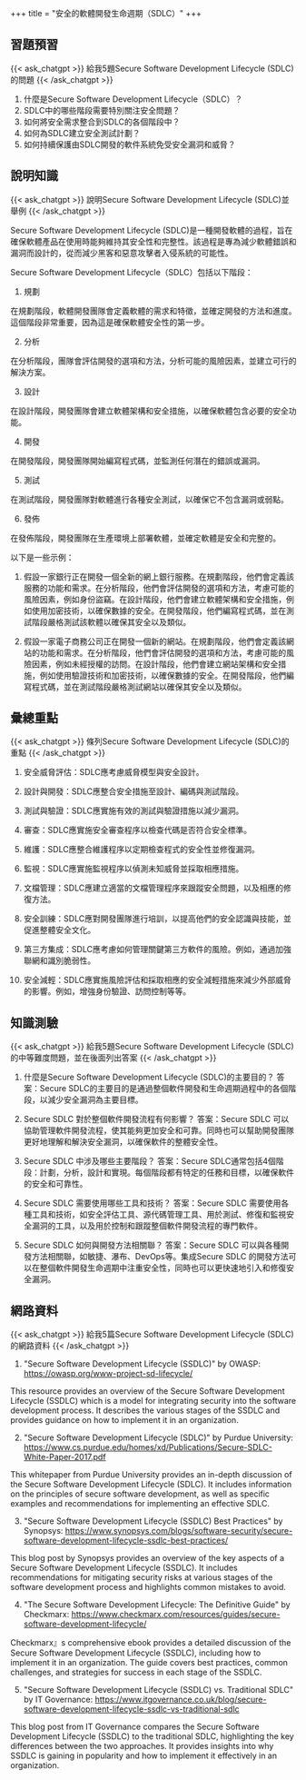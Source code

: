 +++
title = "安全的軟體開發生命週期（SDLC）"
+++
## 習題預習
{{< ask_chatgpt >}}
給我5題Secure Software Development Lifecycle (SDLC)的問題
{{< /ask_chatgpt >}}



1. 什麼是Secure Software Development Lifecycle（SDLC）？ 
2. SDLC中的哪些階段需要特別關注安全問題？ 
3. 如何將安全需求整合到SDLC的各個階段中？ 
4. 如何為SDLC建立安全測試計劃？ 
5. 如何持續保護由SDLC開發的軟件系統免受安全漏洞和威脅？   

## 說明知識
{{< ask_chatgpt >}}
說明Secure Software Development Lifecycle (SDLC)並舉例
{{< /ask_chatgpt >}}



Secure Software Development Lifecycle (SDLC)是一種開發軟體的過程，旨在確保軟體產品在使用時能夠維持其安全性和完整性。該過程是專為減少軟體錯誤和漏洞而設計的，從而減少黑客和惡意攻擊者入侵系統的可能性。

Secure Software Development Lifecycle（SDLC）包括以下階段：

1. 規劃

在規劃階段，軟體開發團隊會定義軟體的需求和特徵，並確定開發的方法和進度。這個階段非常重要，因為這是確保軟體安全性的第一步。

2. 分析

在分析階段，團隊會評估開發的選項和方法，分析可能的風險因素，並建立可行的解決方案。

3. 設計

在設計階段，開發團隊會建立軟體架構和安全措施，以確保軟體包含必要的安全功能。

4. 開發

在開發階段，開發團隊開始編寫程式碼，並監測任何潛在的錯誤或漏洞。

5. 測試

在測試階段，開發團隊對軟體進行各種安全測試，以確保它不包含漏洞或弱點。

6. 發佈

在發佈階段，開發團隊在生產環境上部署軟體，並確定軟體是安全和完整的。

以下是一些示例：

1. 假設一家銀行正在開發一個全新的網上銀行服務。在規劃階段，他們會定義該服務的功能和需求。在分析階段，他們會評估開發的選項和方法，考慮可能的風險因素，例如身份盜竊。在設計階段，他們會建立軟體架構和安全措施，例如使用加密技術，以確保數據的安全。在開發階段，他們編寫程式碼，並在測試階段嚴格測試該軟體以確保其安全以及類似。

2. 假設一家電子商務公司正在開發一個新的網站。在規劃階段，他們會定義該網站的功能和需求。在分析階段，他們會評估開發的選項和方法，考慮可能的風險因素，例如未經授權的訪問。在設計階段，他們會建立網站架構和安全措施，例如使用驗證技術和加密技術，以確保數據的安全。在開發階段，他們編寫程式碼，並在測試階段嚴格測試網站以確保其安全以及類似。   

## 彙總重點
{{< ask_chatgpt >}}
條列Secure Software Development Lifecycle (SDLC)的重點
{{< /ask_chatgpt >}}



1. 安全威脅評估：SDLC應考慮威脅模型與安全設計。

2. 設計與開發：SDLC應整合安全措施至設計、編碼與測試階段。

3. 測試與驗證：SDLC應實施有效的測試與驗證措施以減少漏洞。

4. 審查：SDLC應實施安全審查程序以檢查代碼是否符合安全標準。

5. 維護：SDLC應整合維護程序以定期檢查程式的安全性並修復漏洞。

6. 監視：SDLC應實施監視程序以偵測未知威脅並採取相應措施。

7. 文檔管理：SDLC應建立適當的文檔管理程序來跟蹤安全問題，以及相應的修復方法。

8. 安全訓練：SDLC應對開發團隊進行培訓，以提高他們的安全認識與技能，並促進整體安全文化。

9. 第三方集成：SDLC應考慮如何管理關鍵第三方軟件的風險。例如，通過加強聯網和識別脆弱性。

10. 安全減輕：SDLC應實施風險評估和採取相應的安全減輕措施來減少外部威脅的影響。例如，增強身份驗證、訪問控制等等。   

## 知識測驗
{{< ask_chatgpt >}}
給我5題Secure Software Development Lifecycle (SDLC)的中等難度問題，並在後面列出答案
{{< /ask_chatgpt >}}



1. 什麼是Secure Software Development Lifecycle (SDLC)的主要目的？
答案：Secure SDLC的主要目的是通過整個軟件開發和生命週期過程中的各個階段，以減少安全漏洞為主要目標。

2. Secure SDLC 對於整個軟件開發流程有何影響？
答案：Secure SDLC 可以協助管理軟件開發流程，使其能夠更加安全和可靠。同時也可以幫助開發團隊更好地理解和解決安全漏洞，以確保軟件的整體安全性。

3. Secure SDLC 中涉及哪些主要階段？
答案：Secure SDLC通常包括4個階段：計劃，分析，設計和實現。每個階段都有特定的任務和目標，以確保軟件的安全和可靠性。

4. Secure SDLC 需要使用哪些工具和技術？
答案：Secure SDLC 需要使用各種工具和技術，如安全評估工具、源代碼管理工具、用於測試、修復和監視安全漏洞的工具，以及用於控制和跟蹤整個軟件開發流程的專門軟件。

5. Secure SDLC 如何與開發方法相關聯？
答案：Secure SDLC 可以與各種開發方法相關聯，如敏捷、瀑布、DevOps等。集成Secure SDLC 的開發方法可以在整個軟件開發生命週期中注重安全性，同時也可以更快速地引入和修復安全漏洞。   

## 網路資料
{{< ask_chatgpt >}}
給我5篇Secure Software Development Lifecycle (SDLC)的網路資料
{{< /ask_chatgpt >}}



1. "Secure Software Development Lifecycle (SSDLC)" by OWASP: 
https://owasp.org/www-project-sd-lifecycle/

This resource provides an overview of the Secure Software Development Lifecycle (SSDLC) which is a model for integrating security into the software development process. It describes the various stages of the SSDLC and provides guidance on how to implement it in an organization.

2. "Secure Software Development Lifecycle (SDLC)" by Purdue University: 
https://www.cs.purdue.edu/homes/xd/Publications/Secure-SDLC-White-Paper-2017.pdf

This whitepaper from Purdue University provides an in-depth discussion of the Secure Software Development Lifecycle (SDLC). It includes information on the principles of secure software development, as well as specific examples and recommendations for implementing an effective SDLC.

3. "Secure Software Development Lifecycle (SSDLC) Best Practices" by Synopsys: 
https://www.synopsys.com/blogs/software-security/secure-software-development-lifecycle-ssdlc-best-practices/

This blog post by Synopsys provides an overview of the key aspects of a Secure Software Development Lifecycle (SSDLC). It includes recommendations for mitigating security risks at various stages of the software development process and highlights common mistakes to avoid.

4. "The Secure Software Development Lifecycle: The Definitive Guide" by Checkmarx: 
https://www.checkmarx.com/resources/guides/secure-software-development-lifecycle/

Checkmarx』s comprehensive ebook provides a detailed discussion of the Secure Software Development Lifecycle (SSDLC), including how to implement it in an organization. The guide covers best practices, common challenges, and strategies for success in each stage of the SSDLC.

5. "Secure Software Development Lifecycle (SSDLC) vs. Traditional SDLC" by IT Governance: 
https://www.itgovernance.co.uk/blog/secure-software-development-lifecycle-ssdlc-vs-traditional-sdlc

This blog post from IT Governance compares the Secure Software Development Lifecycle (SSDLC) to the traditional SDLC, highlighting the key differences between the two approaches. It provides insights into why SSDLC is gaining in popularity and how to implement it effectively in an organization.   

